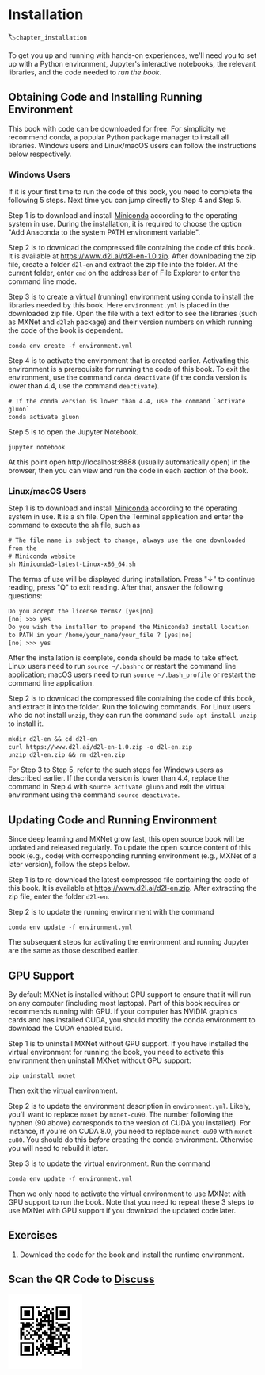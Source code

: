 # Installation
:label:`chapter_installation`

To get you up and running with hands-on experiences, we'll need you to set up with a Python environment, Jupyter's interactive notebooks, the relevant libraries, and the code needed to *run the book*.


## Obtaining Code and Installing Running Environment

This book with code can be downloaded for free. For simplicity we recommend conda, a popular Python package manager to install all libraries. Windows users and Linux/macOS users can follow the instructions below respectively.

### Windows Users

If it is your first time to run the code of this book, you need to complete the following 5 steps. Next time you can jump directly to Step 4 and Step 5.

Step 1 is to download and install [Miniconda](https://conda.io/en/master/miniconda.html) according to the operating system in use. During the installation, it is required to choose the option "Add Anaconda to the system PATH environment variable".

Step 2 is to download the compressed file containing the code of this book. It is available at https://www.d2l.ai/d2l-en-1.0.zip. After downloading the zip file, create a folder `d2l-en` and extract the zip file into the folder. At the current folder, enter `cmd` on the address bar of File Explorer to enter the command line mode.

Step 3 is to create a virtual (running) environment using conda to install the libraries needed by this book. Here `environment.yml` is placed in the downloaded zip file. Open the file with a text editor to see the libraries (such as MXNet and `d2lzh` package) and their version numbers on which running the code of the book is dependent.

```
conda env create -f environment.yml
```

Step 4 is to activate the environment that is created earlier. Activating this environment is a prerequisite for running the code of this book. To exit the environment, use the command `conda deactivate` (if the conda version is lower than 4.4, use the command `deactivate`).

```
# If the conda version is lower than 4.4, use the command `activate gluon`
conda activate gluon
```

Step 5 is to open the Jupyter Notebook.

```
jupyter notebook
```

At this point open http://localhost:8888 (usually automatically open) in the browser, then you can view and run the code in each section of the book.

### Linux/macOS Users

Step 1 is to download and install [Miniconda](https://conda.io/en/master/miniconda.html) according to the operating system in use. It is a sh file. Open the Terminal application and enter the command to execute the sh file, such as

```
# The file name is subject to change, always use the one downloaded from the
# Miniconda website
sh Miniconda3-latest-Linux-x86_64.sh
```

The terms of use will be displayed during installation. Press "↓" to continue reading, press "Q" to exit reading. After that, answer the following questions:

```
Do you accept the license terms? [yes|no]
[no] >>> yes
Do you wish the installer to prepend the Miniconda3 install location
to PATH in your /home/your_name/your_file ? [yes|no]
[no] >>> yes
```

After the installation is complete, conda should be made to take effect. Linux users need to run `source ~/.bashrc` or restart the command line application; macOS users need to run `source ~/.bash_profile` or restart the command line application.

Step 2 is to download the compressed file containing the code of this book, and extract it into the folder. Run the following commands. For Linux users who do not install `unzip`, they can run the command `sudo apt install unzip` to install it.

```
mkdir d2l-en && cd d2l-en
curl https://www.d2l.ai/d2l-en-1.0.zip -o d2l-en.zip
unzip d2l-en.zip && rm d2l-en.zip
```

For Step 3 to Step 5, refer to the such steps for Windows users as described earlier. If the conda version is lower than 4.4, replace the command in Step 4 with `source activate gluon` and exit the virtual environment using the command `source deactivate`.


## Updating Code and Running Environment

Since deep learning and MXNet grow fast, this open source book will be updated and released regularly. To update the open source content of this book (e.g., code) with corresponding running environment (e.g., MXNet of a later version), follow the steps below.

Step 1 is to re-download the latest compressed file containing the code of this book. It is available at https://www.d2l.ai/d2l-en.zip. After extracting the zip file, enter the folder `d2l-en`.

Step 2 is to update the running environment with the command

```
conda env update -f environment.yml
```

The subsequent steps for activating the environment and running Jupyter are the same as those described earlier.

## GPU Support

By default MXNet is installed without GPU support to ensure that it will run on any computer (including most laptops). Part of this book requires or recommends running with GPU. If your computer has NVIDIA graphics cards and has installed CUDA, you should modify the conda environment to download the CUDA enabled build.

Step 1 is to uninstall MXNet without GPU support. If you have installed the virtual environment for running the book, you need to activate this environment then uninstall MXNet without GPU support:

```
pip uninstall mxnet
```

Then exit the virtual environment.

Step 2 is to update the environment description in `environment.yml`.
Likely, you'll want to replace `mxnet` by `mxnet-cu90`.
The number following the hyphen (90 above)
corresponds to the version of CUDA you installed).
For instance, if you're on CUDA 8.0,
you need to replace `mxnet-cu90` with `mxnet-cu80`.
You should do this *before* creating the conda environment.
Otherwise you will need to rebuild it later.

Step 3 is to update the virtual environment. Run the command

```
conda env update -f environment.yml
```

Then we only need to activate the virtual environment to use MXNet with GPU support to run the book. Note that you need to repeat these 3 steps to use MXNet with GPU support if you download the updated code later.

## Exercises

1. Download the code for the book and install the runtime environment.


## Scan the QR Code to [Discuss](https://discuss.mxnet.io/t/2315)

![](../img/qr_install.svg)
